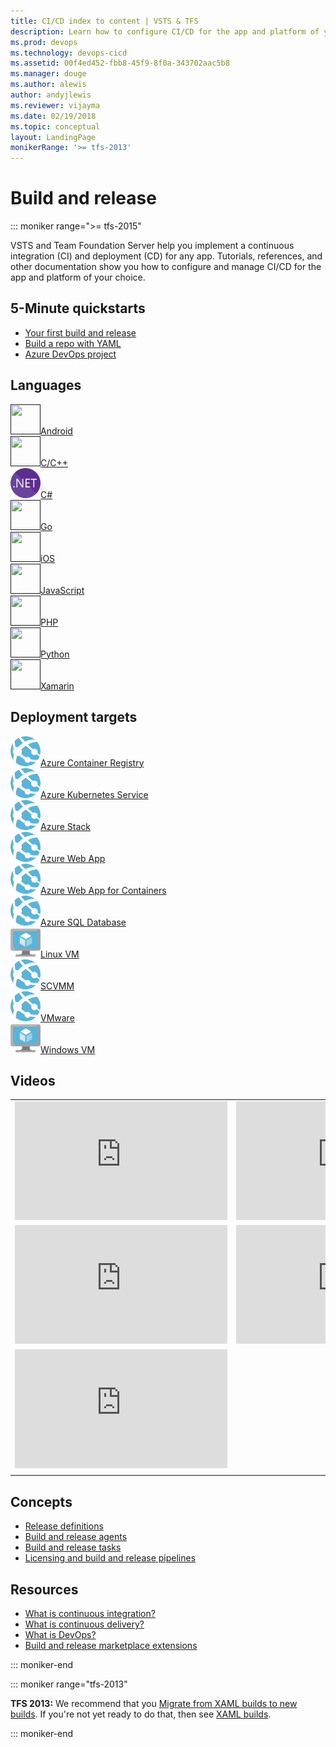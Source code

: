 ```yaml
---
title: CI/CD index to content | VSTS & TFS    
description: Learn how to configure CI/CD for the app and platform of your choice. Tutorials, references, and other documentation.  
ms.prod: devops
ms.technology: devops-cicd
ms.assetid: 00f4ed452-fbb8-45f9-8f0a-343702aac5b8  
ms.manager: douge
ms.author: alewis
author: andyjlewis
ms.reviewer: vijayma
ms.date: 02/19/2018
ms.topic: conceptual
layout: LandingPage
monikerRange: '>= tfs-2013'
---
```


# Build and release

::: moniker range=">= tfs-2015"

VSTS and Team Foundation Server help you implement a continuous integration (CI) and deployment (CD) for any app. Tutorials, references, and other documentation show you how to configure and manage CI/CD for the app and platform of your choice.

## 5-Minute quickstarts

* [Your first build and release](qs-first-pipeline.md)
* [Build a repo with YAML](qs-yaml-pipeline.md)
* [Azure DevOps project](qs-devops-project.md)

## Languages

<!-- Converting to icon48 format, this gets cleaner in YAML -->
<div class="ico48Case halfStack">
<div class="ico48Link"><a href=""><img width="48" height="48" alt="" src="https://docs.microsoft.com/en-us/media/logos/logo_android.svg"><span>Android</span></a></div>
<div class="ico48Link"><a href=""><img width="48" height="48" alt="" src="https://docs.microsoft.com/media/logos/logo_Cplusplus.svg"><span>C/C++</span></a></div>
<div class="ico48Link"><a href="languages/c-sharp.md"><img width="48" height="48" alt="" src="_img/index/logo_net.svg"><span>C#</span></a></div>
<div class="ico48Link"><a href=""><img width="48" height="48" alt="" src="https://docs.microsoft.com/vsts/build-release/_img/index/logo_go.svg"><span>Go</span></a></div>
<div class="ico48Link"><a href=""><img width="48" height="48" alt="" src="https://docs.microsoft.com/media/logos/logo_xcode.svg"><span>iOS</span></a></div>
<div class="ico48Link"><a href=""><img width="48" height="48" alt="" src="https://docs.microsoft.com/vsts/build-release/_img/index/logo_go.svg"><span>JavaScript</span></a></div>
<div class="ico48Link"><a href=""><img width="48" height="48" alt="" src="https://docs.microsoft.com/vsts/build-release/_img/index/logo_go.svg"><span>PHP</span></a></div>
<div class="ico48Link"><a href=""><img width="48" height="48" alt="" src="https://docs.microsoft.com/vsts/build-release/_img/index/logo_go.svg"><span>Python</sVisual Basic</span></a></div>
<div class="ico48Link"><a href=""><img width="48" height="48" alt="" src="https://docs.microsoft.com/media/logos/logo_xamarin.svg"><span>Xamarin</span></a></div>
</div>

## Deployment targets

<!-- Converting to icon48 format, this gets cleaner in YAML -->
<div class="ico48Case halfStack">
<div class="ico48Link"><a href=""><img width="48" height="48" alt="" src="_img/index/app-service-web.png"><span>Azure Container Registry</span></a></div>
<div class="ico48Link"><a href=""><img width="48" height="48" alt="" src="_img/index/app-service-web.png"><span>Azure Kubernetes Service</span></a></div>
<div class="ico48Link"><a href=""><img width="48" height="48" alt="" src="_img/index/app-service-web.png"><span>Azure Stack</span></a></div>
<div class="ico48Link"><a href="targets/azure-webapp.md"><img width="48" height="48" alt="" src="_img/index/app-service-web.png"><span>Azure Web App</span></a></div>
<div class="ico48Link"><a href=""><img width="48" height="48" alt="" src="_img/index/app-service-web.png"><span>Azure Web App for Containers</span></a></div>
<div class="ico48Link"><a href=""><img width="48" height="48" alt="" src="_img/index/app-service-web.png"><span>Azure SQL Database</span></a></div>
<div class="ico48Link"><a href=""><img width="48" height="48" alt="" src="_img/index/virtualmachine.png"><span>Linux VM</span></a></div>
<div class="ico48Link"><a href=""><img width="48" height="48" alt="" src="_img/index/app-service-web.png"><span>SCVMM</span></a></div>
<div class="ico48Link"><a href=""><img width="48" height="48" alt="" src="_img/index/app-service-web.png"><span>VMware</span></a></div>
<div class="ico48Link"><a href=""><img width="48" height="48" alt="" src="_img/index/virtualmachine.png"><span>Windows VM</span></a></div>
</div>

## Videos

| | |
| --- | --- |
| <iframe src="https://channel9.msdn.com/Events/Connect/2017/T174/player" width="340" height="190" allowFullScreen frameBorder="0"></iframe> | <iframe src="https://channel9.msdn.com/Events/Connect/2017/T168/player" width="340" height="190" allowFullScreen frameBorder="0"></iframe> |
| <iframe src="https://channel9.msdn.com/Events/Connect/2017/T170/player" width="340" height="190" allowFullScreen frameBorder="0"></iframe> | <iframe src="https://channel9.msdn.com/Events/Connect/2017/T171/player" width="340" height="190" allowFullScreen frameBorder="0"></iframe> |
| <iframe src="https://channel9.msdn.com/Events/Visual-Studio/Visual-Studio-2017-Launch/190/player" width="340" height="190" allowFullScreen frameBorder="0"></iframe> |
| | |

## Concepts

- [Release definitions](concepts/definitions/release/index.md)
- [Build and release agents](concepts/agents/agents.md)
- [Build and release tasks](concepts/process/tasks.md)  
- [Licensing and build and release pipelines](concepts/licensing/concurrent-pipelines-ts.md)

## Resources

- [What is continuous integration?](/azure/devops/what-is-continuous-integration)  
- [What is continuous delivery?](/azure/devops/what-is-continuous-delivery)  
- [What is DevOps?](/azure/devops/what-is-devops)   
- [Build and release marketplace extensions](https://marketplace.visualstudio.com/search?target=VSTS&category=Build%20and%20release&sortBy=Downloads)

::: moniker-end

::: moniker range="tfs-2013"

**TFS 2013:** We recommend that you [Migrate from XAML builds to new builds](actions/migrate-from-xaml-builds.md). If you're not yet ready to do that, then see [XAML builds](http://msdn.microsoft.com/library/ms181709%28v=vs.120%29.aspx).

::: moniker-end
